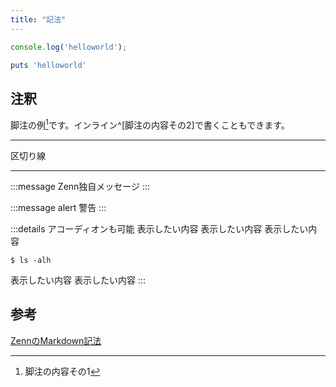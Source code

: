 ```yaml
---
title: "記法"
---
```


```js
console.log('helloworld');
```

```ruby
puts 'helloworld'
```

## 注釈


脚注の例[^1]です。インライン^[脚注の内容その2]で書くこともできます。

[^1]: 脚注の内容その1
[^2]: その２


-----

区切り線

-----


:::message
Zenn独自メッセージ
:::

:::message alert
警告
:::

:::details アコーディオンも可能
表示したい内容
表示したい内容
表示したい内容
```
$ ls -alh
```
表示したい内容
表示したい内容
:::


## 参考

[ZennのMarkdown記法](https://zenn.dev/zenn/articles/markdown-guide)
